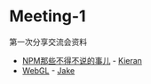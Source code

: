 # Meeting-1
第一次分享交流会资料  
* [NPM那些不得不说的事儿](https://github.com/HDU-FED/Meeting-1/tree/master/NPM那些不得不说的事儿) - [Kieran](https://github.com/SuperKieran)
* [WebGL](https://github.com/HDU-FED/Meeting-1/tree/master/WebGL) - [Jake](http://home.jakeyu.top)
